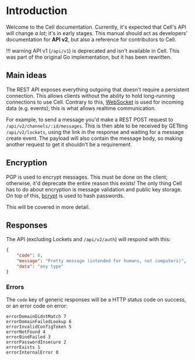 # Introduction

Welcome to the Cell documentation. Currently, it's expected that Cell's API will change _a lot_; it's in early stages. This manual should act as developers' documentation for **API v2**, but also a reference for contributors to Cell.

!!! warning
    API v1 (`/api/v1`) is deprecated and isn't available in Cell. This was part of the original Go implementation, but it has been rewritten.

## Main ideas

The REST API exposes everything outgoing that doesn't require a persistent connection. This allows clients without the ability to hold long-running connections to use Cell. Contrary to this, [WebSocket](https://en.wikipedia.org/wiki/WebSocket) is used for incoming data (e.g. events); this is what allows realtime communication.

For example, to send a message you'd make a REST POST request to `/api/v2/channels/:id/messages`. This is then able to be received by GETting `/api/v2/lockets`, using the link in the response and waiting for a message create event. The payload will also contain the message body, so making another request to get it shouldn't be a requirement.

## Encryption

PGP is used to encrypt messages. This must be done on the client; otherwise, it'd deprecate the entire reason this exists! The only thing Cell has to do about encryption is message validation and public key storage. On top of this, [bcrypt](https://en.wikipedia.org/wiki/Bcrypt) is used to hash passwords.

This will be covered in more detail.

## Responses

The API (excluding Lockets and `/api/v2/auth`) will respond with this:

```json
{
    "code": 0,
    "message": "Pretty message (intended for humans, not computers)",
    "data": "any type"
}
```

### Errors

The `code` key of generic responses will be a HTTP status code on success, or an error code on error:

```text
errorDomainDidntMatch 7
errorDomainFailedLookup 6
errorInvalidConfigToken 5
errorNotFound 4
errorBindFailed 3
errorPasswordInsecure 2
errorExists 1
errorInternalError 0
```